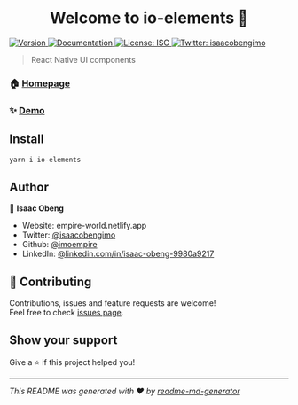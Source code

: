 <h1 align="center">Welcome to io-elements 👋</h1>
<p>
  <a href="https://www.npmjs.com/package/io-elements" target="_blank">
    <img alt="Version" src="https://img.shields.io/npm/v/io-elements.svg">
  </a>
  <a href="https://io-elements.vercel.app/" target="_blank">
    <img alt="Documentation" src="https://img.shields.io/badge/documentation-yes-brightgreen.svg" />
  </a>
  <a href="#" target="_blank">
    <img alt="License: ISC" src="https://img.shields.io/badge/License-ISC-yellow.svg" />
  </a>
  <a href="https://twitter.com/isaacobengimo" target="_blank">
    <img alt="Twitter: isaacobengimo" src="https://img.shields.io/twitter/follow/isaacobengimo.svg?style=social" />
  </a>
</p>

> React Native UI components

### 🏠 [Homepage](https://io-elements.vercel.app/)

### ✨ [Demo](https://io-elements.vercel.app/)

## Install

```sh
yarn i io-elements
```

## Author

👤 **Isaac Obeng**

* Website: empire-world.netlify.app
* Twitter: [@isaacobengimo](https://twitter.com/isaacobengimo)
* Github: [@imoempire](https://github.com/imoempire)
* LinkedIn: [@linkedin.com\/in\/isaac-obeng-9980a9217](https://linkedin.com/in/linkedin.com\/in\/isaac-obeng-9980a9217)

## 🤝 Contributing

Contributions, issues and feature requests are welcome!<br />Feel free to check [issues page](https://github.com/imoempire/IO-UI/issues). 

## Show your support

Give a ⭐️ if this project helped you!

***
_This README was generated with ❤️ by [readme-md-generator](https://github.com/kefranabg/readme-md-generator)_